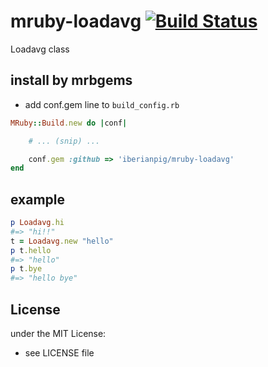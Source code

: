 # mruby-loadavg   [![Build Status](https://travis-ci.org/iberianpig/mruby-loadavg.svg?branch=master)](https://travis-ci.org/iberianpig/mruby-loadavg)
Loadavg class
## install by mrbgems
- add conf.gem line to `build_config.rb`

```ruby
MRuby::Build.new do |conf|

    # ... (snip) ...

    conf.gem :github => 'iberianpig/mruby-loadavg'
end
```
## example
```ruby
p Loadavg.hi
#=> "hi!!"
t = Loadavg.new "hello"
p t.hello
#=> "hello"
p t.bye
#=> "hello bye"
```

## License
under the MIT License:
- see LICENSE file

